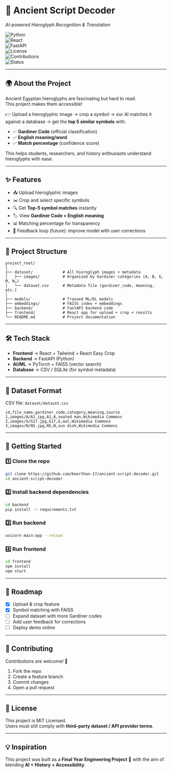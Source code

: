 # 🏺 Ancient Script Decoder
*AI-powered Hieroglyph Recognition & Translation*

![Python](https://img.shields.io/badge/Python-3.9%2B-blue?logo=python&logoColor=white)  
![React](https://img.shields.io/badge/Frontend-React-%2361DAFB?logo=react&logoColor=black)  
![FastAPI](https://img.shields.io/badge/Backend-FastAPI-009688?logo=fastapi&logoColor=white)  
![License](https://img.shields.io/badge/License-MIT-green)  
![Contributions](https://img.shields.io/badge/Contributions-Welcome-orange)  
![Status](https://img.shields.io/badge/Project-Active-success)

---

## 🌍 About the Project  
Ancient Egyptian hieroglyphs are fascinating but hard to read.  
This project makes them accessible!  

👉 Upload a hieroglyphic image → crop a symbol → our AI matches it against a database → get the **top 5 similar symbols** with:  
- ✅ **Gardiner Code** (official classification)  
- ✅ **English meaning/word**  
- ✅ **Match percentage** (confidence score)  

This helps students, researchers, and history enthusiasts understand hieroglyphs with ease.  

---

## ✨ Features  
- 📤 Upload hieroglyphic images  
- ✂️ Crop and select specific symbols  
- 🔍 Get **Top-5 symbol matches** instantly  
- 🏷️ View **Gardiner Code + English meaning**  
- 📊 Matching percentage for transparency  
- 💾 Feedback loop (future): improve model with user corrections  

---

## 📂 Project Structure  

```
project_root/
│
├── dataset/             # All hieroglyph images + metadata
│   ├── images/          # Organized by Gardiner categories (A, B, G, M, N…)
│   └── dataset.csv      # Metadata file (gardiner_code, meaning, etc.)
│
├── models/              # Trained ML/DL models
├── embeddings/          # FAISS index + embeddings
├── backend/             # FastAPI backend code
├── frontend/            # React app for upload + crop + results
└── README.md            # Project documentation
```

---

## 🛠️ Tech Stack  
- **Frontend** → React + Tailwind + React Easy Crop  
- **Backend** → FastAPI (Python)  
- **AI/ML** → PyTorch + FAISS (vector search)  
- **Database** → CSV / SQLite (for symbol metadata)  

---

## 📑 Dataset Format  

CSV file: `dataset/dataset.csv`  
```csv
id,file_name,gardiner_code,category,meaning,source
1,images/A/A1.jpg,A1,A,seated man,Wikimedia Commons
2,images/G/G17.jpg,G17,G,owl,Wikimedia Commons
3,images/N/N5.jpg,N5,N,sun disk,Wikimedia Commons
```

---

## 🚀 Getting Started  

### 1️⃣ Clone the repo
```bash
git clone https://github.com/Keerthan-17/ancient-script-decoder.git
cd ancient-script-decoder
```

### 2️⃣ Install backend dependencies
```bash
cd backend
pip install -r requirements.txt
```

### 3️⃣ Run backend
```bash
uvicorn main:app --reload
```

### 4️⃣ Run frontend
```bash
cd frontend
npm install
npm start
```

---

## 🎯 Roadmap  
- [x] Upload & crop feature  
- [x] Symbol matching with FAISS  
- [ ] Expand dataset with more Gardiner codes  
- [ ] Add user feedback for corrections  
- [ ] Deploy demo online  

---

## 🤝 Contributing  
Contributions are welcome! 🎉  
1. Fork the repo  
2. Create a feature branch  
3. Commit changes  
4. Open a pull request  

---

## 📜 License  
This project is MIT Licensed.  
Users must still comply with **third-party dataset / API provider terms**.  

---

## 💡 Inspiration  
This project was built as a **Final Year Engineering Project** 🏫 with the aim of blending **AI + History + Accessibility**.

